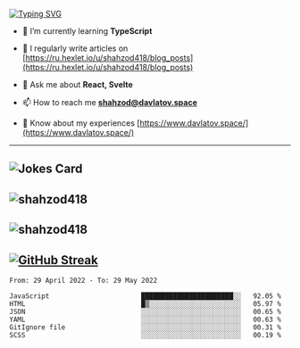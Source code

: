 [![Typing SVG](https://readme-typing-svg.herokuapp.com?font=Turret+Road&height=30&lines=HI!+I%60m+Frontend+Developer)](https://git.io/typing-svg)

- 🌱 I’m currently learning **TypeScript**

- 📝 I regularly write articles on [https://ru.hexlet.io/u/shahzod418/blog_posts](https://ru.hexlet.io/u/shahzod418/blog_posts)

- 💬 Ask me about **React, Svelte**

- 📫 How to reach me **shahzod@davlatov.space**

- 📄 Know about my experiences [https://www.davlatov.space/](https://www.davlatov.space/)

---
![Jokes Card](https://readme-jokes.vercel.app/api?theme=radical)
---
![shahzod418](https://github-readme-stats.vercel.app/api/top-langs?username=shahzod418&show_icons=true&theme=radical&locale=en&layout=compact)
---
![shahzod418](https://github-readme-stats.vercel.app/api?username=shahzod418&show_icons=true&theme=radical&locale=en&count_private=true)
---
[![GitHub Streak](http://github-readme-streak-stats.herokuapp.com?user=shahzod418&theme=radical&date_format=M%20j%5B%2C%20Y%5D)](https://git.io/streak-stats)
---
<!--START_SECTION:waka-->

```text
From: 29 April 2022 - To: 29 May 2022

JavaScript                       ███████████████████████░░   92.05 %
HTML                             █▒░░░░░░░░░░░░░░░░░░░░░░░   05.97 %
JSON                             ░░░░░░░░░░░░░░░░░░░░░░░░░   00.65 %
YAML                             ░░░░░░░░░░░░░░░░░░░░░░░░░   00.63 %
GitIgnore file                   ░░░░░░░░░░░░░░░░░░░░░░░░░   00.31 %
SCSS                             ░░░░░░░░░░░░░░░░░░░░░░░░░   00.19 %
```

<!--END_SECTION:waka-->
